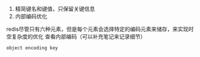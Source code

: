 1. 精简键名和键值，只保留关键信息
2. 内部编码优化

redis尽管只有六种元素，但是每个元素会选择特定的编码元素来储存，来实现时空复杂度的优化
查看内部编码（可以补充笔记来记录细节）
```bash
object encoding key
```